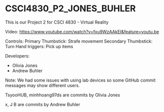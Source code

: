 # CSCI4830_P2_JONES_BUHLER

This is our Project 2 for CSCI 4830 - Virtual Reality

Video: https://www.youtube.com/watch?v=fxu9WzAAkEI&feature=youtu.be

Controls:
Primary Thumbstick:    Strafe movement
Secondary Thumbstick:  Turn
Hand triggers:         Pick up items


Developers:
  - Olivia Jones
  - Andrew Buhler 

Note: We had some issues with using lab devices so some GitHub commit messages may show different users. 

TsyooHUB, minhhoang97ds are commits by Olivia Jones

x, J B are commits by Andrew Buhler
